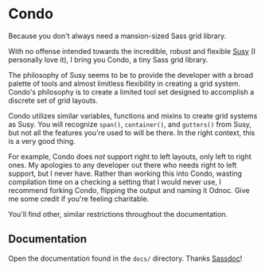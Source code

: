 # Condo

Because you don't always need a mansion-sized Sass grid library.

With no offense intended towards the incredible, robust and flexible [Susy](https://github.com/oddbird/susy) (I personally love it), I bring you Condo, a tiny Sass grid library.

The philosophy of Susy seems to be to provide the developer with a broad palette of tools and almost limitless flexibility in creating a grid system. Condo's philosophy is to create a limited tool set designed to accomplish a discrete set of grid layouts.

Condo utilizes similar variables, functions and mixins to create grid systems as Susy. You will recognize `span()`, `container()`, and `gutters()` from Susy, but not all the features you're used to will be there. In the right context, this is a very good thing.

For example, Condo does _not_ support right to left layouts, only left to right ones. My apologies to any developer out there who needs right to left support, but I never have. Rather than working this into Condo, wasting compilation time on a checking a setting that I would never use, I recommend forking Condo, flipping the output and naming it Odnoc. Give me some credit if you're feeling charitable.

You'll find other, similar restrictions throughout the documentation.

## Documentation

Open the documentation found in the `docs/` directory. Thanks [Sassdoc](http://sassdoc.com/)!

